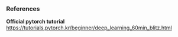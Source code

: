 ### References

**Official pytorch tutorial**
	https://tutorials.pytorch.kr/beginner/deep_learning_60min_blitz.html



